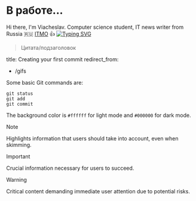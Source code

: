 # В работе...
Hi there, I'm Viacheslav. Computer science student, IT news writer from Russia 🇷🇺 [ITMO](https://itmo.ru/) :+1:
[![Typing SVG](https://readme-typing-svg.herokuapp.com?color=%2336BCF7&lines=ITMO+student)](https://git.io/typing-svg)

> Цитата/подзаголовок

title: Creating your first commit
redirect_from:
  - /gifs

Some basic Git commands are:
```
git status
git add
git commit
```
The background color is `#ffffff` for light mode and `#000000` for dark mode.

> [!NOTE]
> Highlights information that users should take into account, even when skimming.

> [!IMPORTANT]
> Crucial information necessary for users to succeed.

> [!WARNING]
> Critical content demanding immediate user attention due to potential risks.
